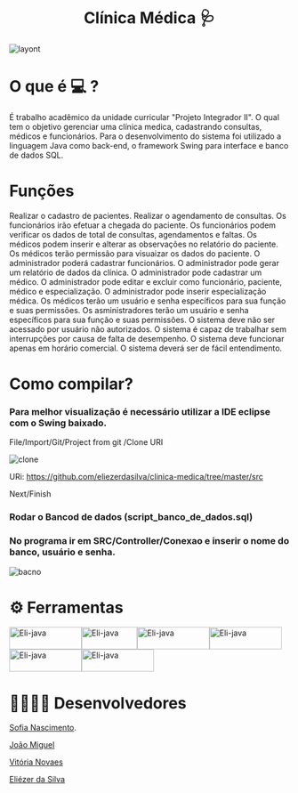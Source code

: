 
<h1 align="center"> Clínica Médica 🩺</h1>

![layont](https://user-images.githubusercontent.com/110643682/224567051-80c63878-014b-4c5f-9f30-6d477384daa1.jpg)


# O que é 💻 ? 

É trabalho acadêmico da unidade curricular "Projeto Integrador II". O qual tem o objetivo gerenciar uma clínica medica, cadastrando consultas, médicos e funcionários. Para o desenvolvimento do sistema foi utilizado a linguagem Java como back-end, o framework Swing para interface e banco de dados SQL.

# Funções  
Realizar o cadastro de pacientes.
Realizar o agendamento de consultas.
Os funcionários irão efetuar a chegada do paciente.
Os funcionários podem verificar os dados de total de consultas, agendamentos e faltas.
Os médicos podem inserir e alterar as observações no relatório do paciente.
Os médicos terão permissão para visuaizar os dados do paciente.
O administrador poderá cadastrar funcionários.
O administrador pode gerar um relatório de dados da clínica.
O administrador pode cadastrar um médico.
O administrador pode editar e excluir como funcionário, paciente, médico e especialização.
O administrador pode inserir especialização médica.
Os médicos terão um usuário e senha específicos para sua função e suas permissões.
Os asministradores terão um usuário e senha específicos para sua função e suas permissões.
O sistema deve não ser acessado por usuário não autorizados.
O sistema é capaz de trabalhar sem interrupções por causa de falta de desempenho.
O sistema deve funcionar apenas em horário comercial.
O sistema deverá ser de fácil entendimento.

# Como compilar? 

### Para melhor visualização é necessário utilizar a IDE eclipse com o Swing baixado.

File/Import/Git/Project from git /Clone URI

![clone](https://user-images.githubusercontent.com/110643682/224566917-a86ac664-f7d6-4669-84c6-9f1071e4682a.jpg)


URi: https://github.com/eliezerdasilva/clinica-medica/tree/master/src 

Next/Finish

### Rodar o Bancod de dados (script_banco_de_dados.sql) 

### No programa ir em SRC/Controller/Conexao  e inserir o nome do banco, usuário e senha.

![bacno](https://user-images.githubusercontent.com/110643682/224567588-c21deef9-2356-49b6-936d-bc7e2f3bf76b.jpg)


# ⚙️ Ferramentas 

<img align="center" alt="Eli-java" height="40" width="130" src="https://img.shields.io/badge/MySQL-00000F?style=for-the-badge&logo=mysql&logoColor=white"><img align="center" alt="Eli-java" height="40" width="100" src="https://img.shields.io/badge/Java-ED8B00?style=for-the-badge&logo=openjdk&logoColor=white" ><img align="center" alt="Eli-java" height="40" width="130" src="https://img.shields.io/badge/Eclipse-2C2255?style=for-the-badge&logo=eclipse&logoColor=white"><img align="center" alt="Eli-java" height="40" width="130" src="https://img.shields.io/badge/GitHub-100000?style=for-the-badge&logo=github&logoColor=white">
<img align="center" alt="Eli-java" height="40" width="130" src="https://img.shields.io/badge/Canva-%2300C4CC.svg?&style=for-the-badge&logo=Canva&logoColor=white"><img align="center" alt="Eli-java" height="40" width="130" src="https://img.shields.io/badge/GIT-E44C30?style=for-the-badge&logo=git&logoColor=white">

</p>

# 👨‍💻👩‍💻 Desenvolvedores 

<p><a href="https://github.com/sofiiinascimento">Sofia Nascimento</a>.</p>
<p><a href="https://github.com/joaomiguelmarchi">João Miguel</a></p>
<p><a href="https://github.com/vitoriamnovaes">Vitória Novaes</a></p>
<p><a href="https://github.com/eliezerdasilva">Eliézer da Silva</a></p>
